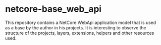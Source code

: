 # netcore-base_web_api
 This repository contains a NetCore WebApi application model that is used as a base by the author in his projects.  It is interesting to observe the structure of the projects, layers, extensions, helpers and other resources used.
